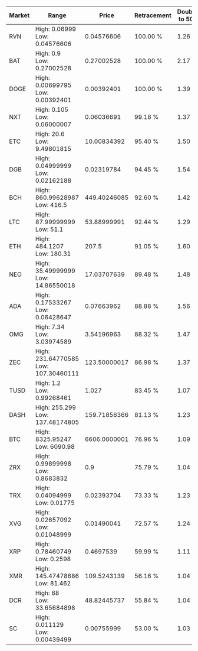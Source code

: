| Market | Range | Price| Retracement | Doubles to 50% |
| --- | --- | --- | --- | --- |
| RVN | High: 0.06999<br />Low: 0.04576606 | 0.04576606 | 100.00 % | 1.26 |
| BAT | High: 0.9<br />Low: 0.27002528 | 0.27002528 | 100.00 % | 2.17 |
| DOGE | High: 0.00699795<br />Low: 0.00392401 | 0.00392401 | 100.00 % | 1.39 |
| NXT | High: 0.105<br />Low: 0.06000007 | 0.06036691 | 99.18 % | 1.37 |
| ETC | High: 20.6<br />Low: 9.49801815 | 10.00834392 | 95.40 % | 1.50 |
| DGB | High: 0.04999999<br />Low: 0.02162188 | 0.02319784 | 94.45 % | 1.54 |
| BCH | High: 860.99628987<br />Low: 416.5 | 449.40246085 | 92.60 % | 1.42 |
| LTC | High: 87.99999999<br />Low: 51.1 | 53.88999991 | 92.44 % | 1.29 |
| ETH | High: 484.1207<br />Low: 180.31 | 207.5 | 91.05 % | 1.60 |
| NEO | High: 35.49999999<br />Low: 14.86550018 | 17.03707639 | 89.48 % | 1.48 |
| ADA | High: 0.17533267<br />Low: 0.06428647 | 0.07663962 | 88.88 % | 1.56 |
| OMG | High: 7.34<br />Low: 3.03974589 | 3.54196963 | 88.32 % | 1.47 |
| ZEC | High: 231.64770585<br />Low: 107.30460111 | 123.50000017 | 86.98 % | 1.37 |
| TUSD | High: 1.2<br />Low: 0.99268461 | 1.027 | 83.45 % | 1.07 |
| DASH | High: 255.299<br />Low: 137.48174805 | 159.71856366 | 81.13 % | 1.23 |
| BTC | High: 8325.95247<br />Low: 6090.98 | 6606.0000001 | 76.96 % | 1.09 |
| ZRX | High: 0.99899998<br />Low: 0.8683832 | 0.9 | 75.79 % | 1.04 |
| TRX | High: 0.04094999<br />Low: 0.01775 | 0.02393704 | 73.33 % | 1.23 |
| XVG | High: 0.02657092<br />Low: 0.01048999 | 0.01490041 | 72.57 % | 1.24 |
| XRP | High: 0.78460749<br />Low: 0.2598 | 0.4697539 | 59.99 % | 1.11 |
| XMR | High: 145.47478686<br />Low: 81.462 | 109.5243139 | 56.16 % | 1.04 |
| DCR | High: 68<br />Low: 33.65684898 | 48.82445737 | 55.84 % | 1.04 |
| SC | High: 0.011129<br />Low: 0.00439499 | 0.00755999 | 53.00 % | 1.03 |
